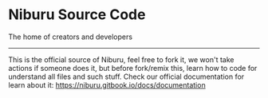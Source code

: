 # Niburu Source Code
The home of creators and developers

<hr>

This is the official source of Niburu, feel free to fork it, we won't take actions if someone does it, but before fork/remix this, learn how to code for understand all files and such stuff. Check our official documentation for learn about it: https://niburu.gitbook.io/docs/documentation
